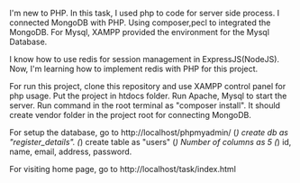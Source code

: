I'm new to PHP. In this task, I used php to code for server side process.
I connected MongoDB with PHP. Using composer,pecl to integrated the MongoDB.
For Mysql, XAMPP provided the environment for the Mysql Database.

I know how to use redis for session management in ExpressJS(NodeJS).
Now, I'm learning how to implement redis with PHP for this project.


For run this project, clone this repository and use XAMPP control panel for php usage.
Put the project in htdocs folder.
Run Apache, Mysql to start the server.
Run command in the root terminal as "composer install". It should create vendor folder in the project root for connecting MongoDB.

For setup the database, go to http://localhost/phpmyadmin/
  (*) create db as "register_details".
  (*) create table as "users" 
  (*) Number of columns as 5
  (*) id, name, email, address, password.
  
For visiting home page, go to http://localhost/task/index.html
